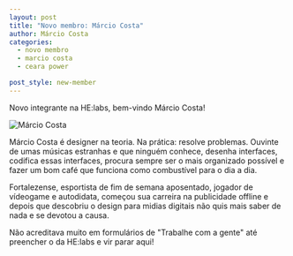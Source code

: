 ```yaml
---
layout: post
title: "Novo membro: Márcio Costa"
author: Márcio Costa
categories:
  - novo membro
  - marcio costa
  - ceara power

post_style: new-member
---
```


Novo integrante na HE:labs, bem-vindo Márcio Costa!

![Márcio Costa](/blog/images/posts/2014-07-18/marcio-costa.jpg)
<!--more-->
Márcio Costa é designer na teoria. Na prática: resolve problemas. Ouvinte de umas músicas estranhas e que ninguém conhece,
desenha interfaces, codifica essas interfaces, procura sempre ser o mais organizado possível e fazer um bom café que
funciona como combustível para o dia a dia.

Fortalezense, esportista de fim de semana aposentado, jogador de vídeogame e autodidata, começou sua carreira na publicidade
offline e depois que descobriu o design para midias digitais não quis mais saber de nada e se devotou a causa.

Não acreditava muito em formulários de "Trabalhe com a gente" até preencher o da HE:labs e vir parar aqui!
